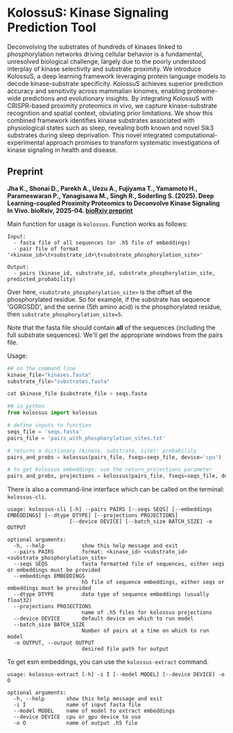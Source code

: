 # KolossuS: Kinase Signaling Prediction Tool

Deconvolving the substrates of hundreds of kinases linked to phosphorylation networks driving
cellular behavior is a fundamental, unresolved biological challenge, largely due to the poorly
understood interplay of kinase selectivity and substrate proximity. We introduce KolossuS, a
deep learning framework leveraging protein language models to decode kinase-substrate
specificity. KolossuS achieves superior prediction accuracy and sensitivity across mammalian
kinomes, enabling proteome-wide predictions and evolutionary insights. By integrating
KolossuS with CRISPR-based proximity proteomics in vivo, we capture kinase-substrate
recognition and spatial context, obviating prior limitations. We show this combined framework
identifies kinase substrates associated with physiological states such as sleep, revealing both
known and novel Sik3 substrates during sleep deprivation. This novel integrated
computational-experimental approach promises to transform systematic investigations of
kinase signaling in health and disease.


## Preprint
**Jha K., Shonai D., Parekh A., Uezu A., Fujiyama T., Yamamoto H., Parameswaran P., Yanagisawa M., Singh R., Soderling S. (2025). Deep Learning-coupled Proximity Proteomics to Deconvolve Kinase Signaling In Vivo. bioRxiv, 2025-04. [bioRxiv preprint](https://www.biorxiv.org/content/10.1101/2025.04.27.650849v1)**


Main function for usage is `kolossus`. Function works as follows: 

```
Input:
  - fasta file of all sequences (or .h5 file of embeddings)
  - pair file of format '<kinase_id>\t<substrate_id>\t<substrate_phosphorylation_site>'

Output:
  - pairs (kinase_id, substrate_id, substrate_phosphorylation_site, predicted_probability)
```

Over here, `<substrate_phosphorylation_site>` is the offset of the phosphorylated residue. 
So for example, if the substrate has sequence 'GGRGSDD', and the serine (5th amino acid)
is the phosphorylated residue, then `substrate_phosphorylation_site=5`.

Note that the fasta file should contain **all** of the sequences (including the full substrate sequences). 
We'll get the appropriate windows from the pairs file. 

Usage:

``` python
## on the command line
kinase_file="kinases.fasta"
substrate_file="substrates.fasta"

cat $kinase_file $substrate_file > seqs.fasta

## in python
from kolossus import kolossus

# define inputs to function
seqs_file = 'seqs.fasta' 
pairs_file = 'pairs_with_phosphorylation_sites.txt'

# returns a dictionary (kinase, substrate, site): probability
pairs_and_probs = kolossus(pairs_file, fseqs=seqs_file, device='cpu')

# to get kolossus embeddings: use the return_projections parameter
pairs_and_probs, projections = kolossus(pairs_file, fseqs=seqs_file, device='cpu', return_projections=True)
```

There is also a command-line interface which can be called on the terminal: `kolossus-cli`.

```
usage: kolossus-cli [-h] --pairs PAIRS [--seqs SEQS] [--embeddings EMBEDDINGS] [--dtype DTYPE] [--projections PROJECTIONS]
                    [--device DEVICE] [--batch_size BATCH_SIZE] -o OUTPUT

optional arguments:
  -h, --help            show this help message and exit
  --pairs PAIRS         format: <kinase_id> <substrate_id> <substrate_phosphorylation_site>
  --seqs SEQS           fasta formatted file of sequences, either seqs or embeddings must be provided
  --embeddings EMBEDDINGS
                        h5 file of sequence embeddings, either seqs or embeddings must be provided
  --dtype DTYPE         data type of sequence embeddings (usually float32)
  --projections PROJECTIONS
                        name of .h5 files for kolossus projections
  --device DEVICE       default device on which to run model
  --batch_size BATCH_SIZE
                        Number of pairs at a time on which to run model
  -o OUTPUT, --output OUTPUT
                        desired file path for output
```

To get esm embeddings, you can use the `kolossus-extract` command. 

```
usage: kolossus-extract [-h] -i I [--model MODEL] [--device DEVICE] -o O

optional arguments:
  -h, --help       show this help message and exit
  -i I             name of input fasta file
  --model MODEL    name of model to extract embeddings
  --device DEVICE  cpu or gpu device to use
  -o O             name of output .h5 file
```
